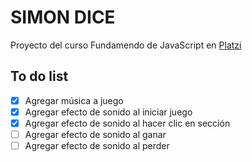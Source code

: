 # SIMON DICE
Proyecto del curso Fundamendo de JavaScript en [Platzi](https://platzi.com/c/lufriherrera/)

## To do list
- [X] Agregar música a juego
- [X] Agregar efecto de sonido al iniciar juego
- [X] Agregar efecto de sonido al hacer clic en sección
- [ ] Agregar efecto de sonido al ganar
- [ ] Agregar efecto de sonido al perder
